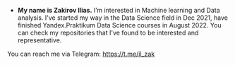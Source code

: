 - **My name is Zakirov Ilias.**
I’m interested in Machine learning and Data analysis. 
I've started my way in the Data Science field in Dec 2021, have finished Yandex.Praktikum Data Science courses in August 2022. 
You can check my repositories that I've found to be interested and  representative.

You can reach me via Telegram:  https://t.me/il_zak

